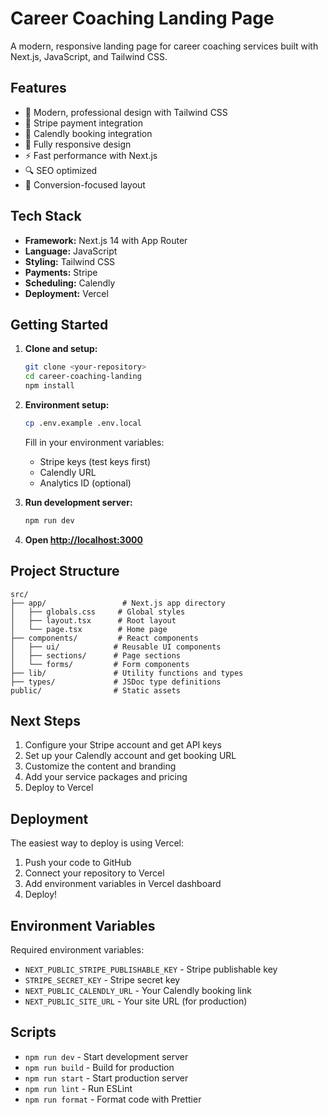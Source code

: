 # Career Coaching Landing Page

A modern, responsive landing page for career coaching services built with Next.js, JavaScript, and Tailwind CSS.

## Features

- 🎨 Modern, professional design with Tailwind CSS
- 💸 Stripe payment integration
- 📅 Calendly booking integration
- 📱 Fully responsive design
- ⚡ Fast performance with Next.js
- 🔍 SEO optimized
- 🎯 Conversion-focused layout

## Tech Stack

- **Framework:** Next.js 14 with App Router
- **Language:** JavaScript
- **Styling:** Tailwind CSS
- **Payments:** Stripe
- **Scheduling:** Calendly
- **Deployment:** Vercel

## Getting Started

1. **Clone and setup:**
   ```bash
   git clone <your-repository>
   cd career-coaching-landing
   npm install
   ```

2. **Environment setup:**
   ```bash
   cp .env.example .env.local
   ```
   
   Fill in your environment variables:
   - Stripe keys (test keys first)
   - Calendly URL
   - Analytics ID (optional)

3. **Run development server:**
   ```bash
   npm run dev
   ```

4. **Open [http://localhost:3000](http://localhost:3000)**

## Project Structure

```
src/
├── app/                 # Next.js app directory
│   ├── globals.css     # Global styles
│   ├── layout.tsx      # Root layout
│   └── page.tsx        # Home page
├── components/         # React components
│   ├── ui/            # Reusable UI components
│   ├── sections/      # Page sections
│   └── forms/         # Form components
├── lib/               # Utility functions and types
├── types/             # JSDoc type definitions
public/                # Static assets
```

## Next Steps

1. Configure your Stripe account and get API keys
2. Set up your Calendly account and get booking URL
3. Customize the content and branding
4. Add your service packages and pricing
5. Deploy to Vercel

## Deployment

The easiest way to deploy is using Vercel:

1. Push your code to GitHub
2. Connect your repository to Vercel
3. Add environment variables in Vercel dashboard
4. Deploy!

## Environment Variables

Required environment variables:

- `NEXT_PUBLIC_STRIPE_PUBLISHABLE_KEY` - Stripe publishable key
- `STRIPE_SECRET_KEY` - Stripe secret key
- `NEXT_PUBLIC_CALENDLY_URL` - Your Calendly booking link
- `NEXT_PUBLIC_SITE_URL` - Your site URL (for production)

## Scripts

- `npm run dev` - Start development server
- `npm run build` - Build for production
- `npm run start` - Start production server
- `npm run lint` - Run ESLint
- `npm run format` - Format code with Prettier